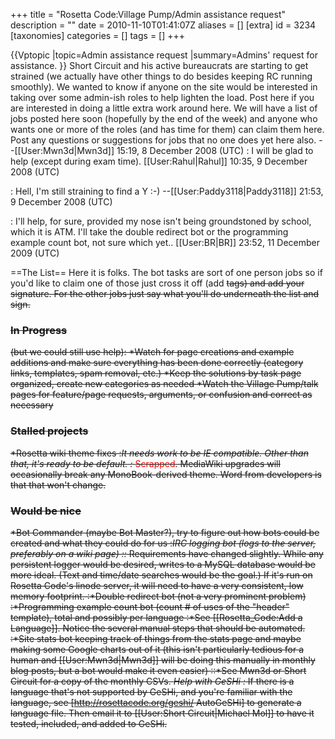 +++
title = "Rosetta Code:Village Pump/Admin assistance request"
description = ""
date = 2010-11-10T01:41:07Z
aliases = []
[extra]
id = 3234
[taxonomies]
categories = []
tags = []
+++

{{Vptopic
|topic=Admin assistance request
|summary=Admins' request for assistance.
}}
Short Circuit and his active bureaucrats are starting to get strained (we actually have other things to do besides keeping RC running smoothly). We wanted to know if anyone on the site would be interested in taking over some admin-ish roles to help lighten the load. Post here if you are interested in doing a little extra work around here. We will have a list of jobs posted here soon (hopefully by the end of the week) and anyone who wants one or more of the roles (and has time for them) can claim them here. Post any questions or suggestions for jobs that no one does yet here also. --[[User:Mwn3d|Mwn3d]] 15:19, 8 December 2008 (UTC)
: I will be glad to help (except during exam time). [[User:Rahul|Rahul]] 10:35, 9 December 2008 (UTC)

: Hell, I'm still straining to find a Y :-) --[[User:Paddy3118|Paddy3118]] 21:53, 9 December 2008 (UTC)

: I'll help, for sure, provided my nose isn't being groundstoned by school, which it is ATM. I'll take the double redirect bot or the programming example count bot, not sure which yet.. [[User:BR|BR]] 23:52, 11 December 2009 (UTC)

==The List==
Here it is folks. The bot tasks are sort of one person jobs so if you'd like to claim one of those just cross it off (add <nowiki><s> tags</nowiki>) and add your signature. For the other jobs just say what you'll do underneath the list and sign.


### In Progress

(but we could still use help):
*Watch for page creations and example additions and make sure everything has been done correctly (category links, templates, spam removal, etc.)
*Keep the solutions by task page organized, create new categories as needed
*Watch the Village Pump/talk pages for feature/page requests, arguments, or confusion and correct as necessary


### Stalled projects

*Rosetta wiki theme fixes
:*It needs work to be IE compatible.  Other than that, it's ready to be default.
:* <span style="color:red">Scrapped</span>. MediaWiki upgrades will occasionally break any MonoBook-derived theme. Word from developers is that that won't change.


### Would be nice

*Bot Commander (maybe Bot Master?), try to figure out how bots could be created and what they could do for us
:*IRC logging bot (logs to the server, preferably on a wiki page)
::* Requirements have changed slightly.  While any persistent logger would be desired, writes to a MySQL database would be more ideal. (Text and time/date searches would be the goal.) If it's run on Rosetta Code's linode server, it will need to have a very consistent, low memory footprint.
:*Double redirect bot (not a very prominent problem)
:*Programming example count bot (count # of uses of the "header" template), total and possibly per language
:*See [[Rosetta_Code:Add a Language]]. Notice the several manual steps that should be automated.
:*Site stats bot keeping track of things from the stats page and maybe making some Google charts out of it (this isn't particularly tedious for a human and [[User:Mwn3d|Mwn3d]] will be doing this manually in monthly blog posts, but a bot would make it even easier)
::*See Mwn3d or Short Circuit for a copy of the monthly CSVs.
*Help with GeSHi
:* If there is a language that's not supported by GeSHi, and you're familiar with the language, see [http://rosettacode.org/geshi/ AutoGeSHi] to generate a language file. Then email it to [[User:Short Circuit|Michael Mol]] to have it tested, included, and added to GeSHi.
